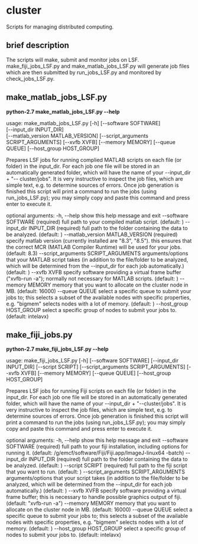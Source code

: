 # cluster
Scripts for managing distributed computing. 

## brief description
The scripts will make, submit and monitor jobs on LSF.
make_fiji_jobs_LSF.py and make_matlab_jobs_LSF.py will generate job files which are then submitted by run_jobs_LSF.py and monitored by check_jobs_LSF.py.


## make_matlab_jobs_LSF.py

__python-2.7 make_matlab_jobs_LSF.py --help__

usage: make_matlab_jobs_LSF.py [-h] [--software SOFTWARE]  
                               [--input_dir INPUT_DIR]  
                               [--matlab_version MATLAB_VERSION]
                               [--script_arguments SCRIPT_ARGUMENTS]
                               [--xvfb XVFB] [--memory MEMORY] [--queue QUEUE]
                               [--host_group HOST_GROUP]

Prepares LSF jobs for running complied MATLAB scripts on each file (or folder)
in the input_dir. For each job one file will be stored in an automatically
generated folder, which will have the name of your --input_dir + "--
cluster/jobs". It is very instructive to inspect the job files, which are
simple text, e.g. to determine sources of errors. Once job generation is
finished this script will print a command to run the jobs (using
run_jobs_LSF.py); you may simply copy and paste this command and press enter
to execute it.

optional arguments:
  -h, --help            show this help message and exit
  --software SOFTWARE   (required) full path to your compiled matlab script.
                        (default: )
  --input_dir INPUT_DIR
                        (required) full path to the folder containing the data
                        to be analyzed. (default: )
  --matlab_version MATLAB_VERSION
                        (required) specify matlab version (currently installed
                        are "8.3", "8.5"). this ensures that the correct MCR
                        (MATLAB Compiler Runtime) will be used for your jobs.
                        (default: 8.3)
  --script_arguments SCRIPT_ARGUMENTS
                        arguments/options that your MATLAB script takes (in
                        addition to the file/folder to be analyzed, which will
                        be determined from the --input_dir for each job
                        automatically.) (default: )
  --xvfb XVFB           specify software providing a virtual frame buffer
                        ("xvfb-run -a"); normally not necessary for MATLAB
                        scripts. (default: )
  --memory MEMORY       memory that you want to allocate on the cluster node
                        in MB. (default: 16000)
  --queue QUEUE         select a specific queue to submit your jobs to; this
                        selects a subset of the available nodes with specific
                        properties, e.g. "bigmem" selects nodes with a lot of
                        memory. (default: )
  --host_group HOST_GROUP
                        select a specific group of nodes to submit your jobs
                        to. (default: intelavx)

## make_fiji_jobs.py

__python-2.7 make_fiji_jobs_LSF.py --help__

usage: make_fiji_jobs_LSF.py [-h] [--software SOFTWARE]
                             [--input_dir INPUT_DIR] [--script SCRIPT]
                             [--script_arguments SCRIPT_ARGUMENTS]
                             [--xvfb XVFB] [--memory MEMORY] [--queue QUEUE]
                             [--host_group HOST_GROUP]

Prepares LSF jobs for running Fiji scripts on each file (or folder) in the
input_dir. For each job one file will be stored in an automatically generated
folder, which will have the name of your --input_dir + "--cluster/jobs". It is
very instructive to inspect the job files, which are simple text, e.g. to
determine sources of errors. Once job generation is finished this script will
print a command to run the jobs (using run_jobs_LSF.py); you may simply copy
and paste this command and press enter to execute it.

optional arguments:
  -h, --help            show this help message and exit
  --software SOFTWARE   (required) full path to your fiji installation,
                        including options for running it. (default:
                        /g/emcf/software/Fiji/Fiji.app/ImageJ-linux64 -batch)
  --input_dir INPUT_DIR
                        (required) full path to the folder containing the data
                        to be analyzed. (default: )
  --script SCRIPT       (required) full path to the fiji script that you want
                        to run. (default: )
  --script_arguments SCRIPT_ARGUMENTS
                        arguments/options that your script takes (in addition
                        to the file/folder to be analyzed, which will be
                        determined from the --input_dir for each job
                        automatically.) (default: )
  --xvfb XVFB           specify software providing a virtual frame buffer;
                        this is necessary to handle possible graphics output
                        of fiji. (default: "xvfb-run -a")
  --memory MEMORY       memory that you want to allocate on the cluster node
                        in MB. (default: 16000)
  --queue QUEUE         select a specific queue to submit your jobs to; this
                        selects a subset of the available nodes with specific
                        properties, e.g. "bigmem" selects nodes with a lot of
                        memory. (default: )
  --host_group HOST_GROUP
                        select a specific group of nodes to submit your jobs
                        to. (default: intelavx)


 
